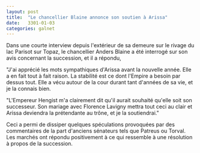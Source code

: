 ```yaml
---
layout: post
title:  "Le chancellier Blaine annonce son soutien à Arissa"
date:   3301-01-03
categories: galnet
---
```

Dans une courte interview depuis l'extérieur de sa demeure sur le rivage du lac Parisot sur Topaz, le chancellier Anders Blaine a été interrogé sur son avis concernant la succession, et il a répondu,

"J'ai apprécié les mots sympathiques d'Arissa avant la nouvelle année. Elle a en fait tout à fait raison. La stabilité est ce dont l'Empire a besoin par dessus tout. Elle a vécu autour de la cour durant tant d'années de sa vie, et je la connais bien.

"L'Empereur Hengist m'a clairement dit qu'il aurait souhaité qu'elle soit son successeur. Son mariage avec Florence Lavigny mettra tout ceci au clair et Arissa deviendra la prétendante au trône, et je la soutiendrai."

Ceci a permi de dissiper quelques spéculations provoquées par des commentaires de la part d'anciens sénateurs tels que Patreus ou Torval. Les marchés ont répondu positivement à ce qui ressemble à une résolution à propos de la succession.
